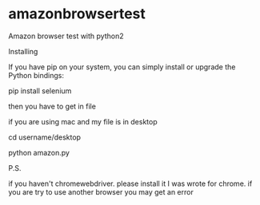 # amazonbrowsertest
Amazon browser test with python2

Installing

If you have pip on your system, you can simply install or upgrade the Python bindings:

pip install selenium

then you have to get in file

if you are using mac and my file is in desktop

cd username/desktop

python amazon.py

P.S.

  if you haven't chromewebdriver. please install it
  I was wrote for chrome. if you are try to use another browser you may get an error
